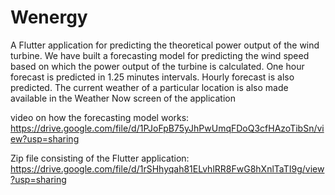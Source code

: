 # Wenergy

A Flutter application for predicting the theoretical power output of the wind turbine.
We have built a forecasting model for predicting the wind speed based on which the power 
output of the turbine is calculated.
One hour forecast is predicted in 1.25 minutes intervals.
Hourly forecast is also predicted.
The current weather of a particular location is also made available in the Weather Now screen of the application

video on how the forecasting model works:
https://drive.google.com/file/d/1PJoFpB75yJhPwUmqFDoQ3cfHAzoTibSn/view?usp=sharing

Zip file consisting of the Flutter application:
https://drive.google.com/file/d/1rSHhyqah81ELvhlRR8FwG8hXnlTaTI9g/view?usp=sharing

